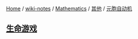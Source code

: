 [Home](https://mengxianbin.github.io) /
[wiki-notes](https://mengxianbin.github.io/wiki-notes/site) /
[Mathematics](https://mengxianbin.github.io/wiki-notes/site/Mathematics) /
[其他](https://mengxianbin.github.io/wiki-notes/site/Mathematics/%E5%85%B6%E4%BB%96) /
[元胞自动机](https://mengxianbin.github.io/wiki-notes/site/Mathematics/%E5%85%B6%E4%BB%96/%E5%85%83%E8%83%9E%E8%87%AA%E5%8A%A8%E6%9C%BA)

## [生命游戏](https://mengxianbin.github.io/wiki-notes/site/Mathematics/%E5%85%B6%E4%BB%96/%E5%85%83%E8%83%9E%E8%87%AA%E5%8A%A8%E6%9C%BA/%E7%94%9F%E5%91%BD%E6%B8%B8%E6%88%8F)

